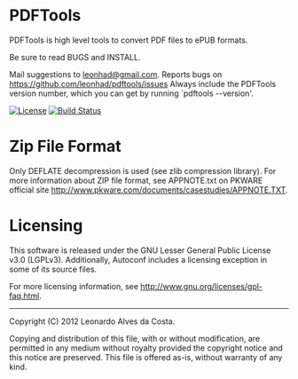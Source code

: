 # PDFTools

PDFTools is high level tools to convert PDF files to ePUB formats.

Be sure to read BUGS and INSTALL.

Mail suggestions to leonhad@gmail.com. Reports bugs on 
<https://github.com/leonhad/pdftools/issues>
Always include the PDFTools version number, which you can get by
running `pdftools --version'.

[![License](https://img.shields.io/badge/License-GPL%203.0-blue.svg)](LICENCE)
[![Build Status](https://travis-ci.org/leonhad/pdftools.svg?branch=master)](https://travis-ci.org/leonhad/pdftools)

# Zip File Format

Only DEFLATE decompression is used (see zlib compression library).
For more information about ZIP file format, see APPNOTE.txt on PKWARE
official site <http://www.pkware.com/documents/casestudies/APPNOTE.TXT>.

# Licensing

This software is released under the GNU Lesser General Public License v3.0 (LGPLv3).
Additionally, Autoconf includes a licensing exception in some of its
source files.

For more licensing information, see
<http://www.gnu.org/licenses/gpl-faq.html>.

-----
Copyright (C) 2012 Leonardo Alves da Costa.

Copying and distribution of this file, with or without modification,
are permitted in any medium without royalty provided the copyright
notice and this notice are preserved.  This file is offered as-is,
without warranty of any kind.